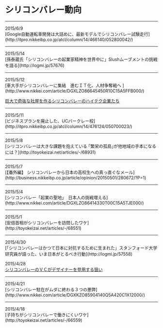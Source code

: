 # シリコンバレー動向
<hr>
2015/6/9<br>
[Google自動運転車開発は大詰めに、最新モデルでシリコンバレー試験走行](http://itpro.nikkeibp.co.jp/atcl/column/14/466140/052800042/)
<hr>
2015/5/14<br>
[孫泰蔵氏「シリコンバレーの起業家精神を世界中に」Slushムーブメントの挑戦を語る](http://logmi.jp/57676)
<hr>
2015/5/12<br>
[車大手がシリコンバレーに集結　進むＩＴ化、人材争奪戦へ ](http://www.nikkei.com/article/DGXLZO86645450R10C15A5FFB000/)

[巨大で奇抜な社屋を作るシリコンバレーのハイテク企業たち](http://www.zaikei.co.jp/article/20150512/248848.html)

<hr>
2015/5/11<br>
[ビジネスプランを廃止した、UCバークレー校](http://itpro.nikkeibp.co.jp/atcl/column/14/476124/050700023/)
<hr>
2015/5/8<br>
[シリコンバレーは大きな課題を抱えている
｢繁栄の孤島｣が他地域の手本になるには？](http://toyokeizai.net/articles/-/68931)
<hr>
2015/5/7<br>
[【番外編】 シリコンバレーから日本の高校生への真っ直ぐなメール](http://business.nikkeibp.co.jp/article/opinion/20150501/280672/?P=1)
<hr>
2015/5/4<br>
[シリコンバレー「起業の聖地」　日本人の挑戦増える](http://www.nikkei.com/article/DGXLZO86414330T00C15A5TJE000/)
<hr>
2015/5/1<br>
[安倍首相がシリコンバレーを訪問したワケ](http://toyokeizai.net/articles/-/68551)
<hr>
2015/4/30<br>
[「シリコンバレーはかつて日本に対抗するために生まれた」スタンフォード大学研究員が語った、いま日本がとるべき行動](http://logmi.jp/57558)

2015/4/28<br>
[シリコンバレーのＶＣがデザイナーを登用する狙い ](http://www.nikkei.com/article/DGXKZO86200380X20C15A4X12000/)
<hr>
2015/4/21<br>
[シリコンバレー駐在がムダに終わる３つの悪弊](http://www.nikkei.com/article/DGXKZO85904140Q5A420C1X12000/)
<hr>
2015/4/18<br>
[子持ちがシリコンバレーで働きにくいワケ](http://toyokeizai.net/articles/-/66559)
